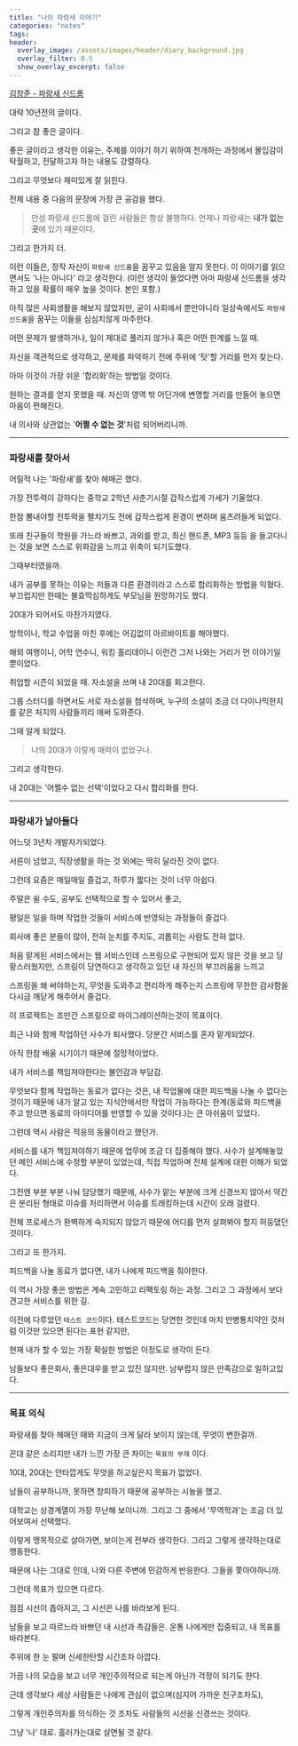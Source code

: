 ```yaml
---
title: "나의 파랑새 이야기"
categories: "notes"
tags:
header:
  overlay_image: /assets/images/header/diary_background.jpg
  overlay_filter: 0.5
  show_overlay_excerpt: false
---
```


[김창준 - 파랑새 신드롬](https://www.ibm.com/developerworks/mydeveloperworks/blogs/9e635b49-09e9-4c23-8999-a4d461aeace2/entry/147?lang=en)

대략 10년전의 글이다.

그리고 참 좋은 글이다.

좋은 글이라고 생각한 이유는, 주제를 이야기 하기 위하여 전개하는 과정에서 몰입감이 탁월하고, 전달하고자 하는 내용도 강렬하다.

그리고 무엇보다 재미있게 잘 읽힌다.

전체 내용 중 다음의 문장에 가장 큰 공감을 했다.

> 만성 파랑새 신드롬에 걸린 사람들은 항상 불행하다. 언제나 파랑새는 **내가 없는 곳**에 있기 때문이다.

그리고 한가지 더.

이런 이들은, 정작 자신이 `파랑새 신드롬`을 꿈꾸고 있음을 알지 못한다. 이 이야기를 읽으면서도 '나는 아니다' 라고 생각한다. (이런 생각이 들었다면 아마 파랑새 신드롬을 생각하고 있을 확률이 매우 높을 것이다. 본인 포함.)

아직 많은 사회생활을 해보지 않았지만, 굳이 사회에서 뿐만아니라 일상속에서도 `파랑새 신드롬`을 꿈꾸는 이들을 심심치않게 마주한다.

어떤 문제가 발생하거나, 일이 제대로 풀리지 않거나 혹은 어떤 한계를 느낄 때.

자신을 객관적으로 생각하고, 문제를 파악하기 전에 주위에 '탓'할 거리를 먼저 찾는다.

아마 이것이 가장 쉬운 '합리화'하는 방법일 것이다.

원하는 결과를 얻지 못했을 때. 자신의 영역 밖 어딘가에 변명할 거리를 만들어 놓으면 마음이 편해진다.

내 의사와 상관없는 '**어쩔 수 없는 것**'처럼 되어버리니까.

---

### 파랑새를 찾아서

어릴적 나는 '파랑새'를 찾아 헤매곤 했다.

가장 전투력이 강하다는 중학교 2학년 사춘기시절 갑작스럽게 가세가 기울었다.

한참 뽐내야할 전투력을 펼치기도 전에 갑작스럽게 환경이 변하며 움츠려들게 되었다.

또래 친구들이 학원을 가느라 바쁘고, 과외를 받고, 최신 핸드폰, MP3 등등 을 들고다니는 것을 보면 스스로 위화감을 느끼고 위축이 되기도했다.

그때부터였을까.

내가 공부를 못하는 이유는 저들과 다른 환경이라고 스스로 합리화하는 방법을 익혔다. 부끄럽지만 한때는 불효막심하게도 부모님을 원망하기도 했다.

20대가 되어서도 마찬가지였다.

방학이나, 학교 수업을 마친 후에는 어김없이 아르바이트를 해야했다.

해외 여행이니, 어학 연수니, 워킹 홀리데이니 이런건 그저 나와는 거리가 먼 이야기일 뿐이었다.

취업할 시즌이 되었을 때. 자소설을 쓰며 내 20대를 회고한다.

그룹 스터디를 하면서도 서로 자소설을 첨삭하며, 누구의 소설이 조금 더 다이나믹한지를 같은 처지의 사람들끼리 애써 도와준다.

그때 알게 되었다.

>나의 20대가 이렇게 매력이 없었구나.

그리고 생각한다.

내 20대는 '어쩔수 없는 선택'이었다고 다시 합리화를 한다.

---

### 파랑새가 날아들다

어느덧 3년차 개발자가되었다.

서른이 넘었고, 직장생활을 하는 것 외에는 딱히 달라진 것이 없다.

그런데 요즘은 매일매일 즐겁고, 하루가 짧다는 것이 너무 아쉽다.

주말은 쉴 수도, 공부도 선택적으로 할 수 있어서 좋고,

평일은 일을 하며 작업한 것들이 서비스에 반영되는 과정들이 즐겁다.

회사에 좋은 분들이 많아, 전혀 눈치를 주지도, 괴롭히는 사람도 전혀 없다.

처음 맡게된 서비스에서는 웹 서비스인데 스프링으로 구현되어 있지 않은 것을 보고 당황스러웠지만, 스프링이 당연하다고 생각하고 있던 내 자신의 부끄러움을 느끼고

스프링을 왜 써야하는지, 무엇을 도와주고 편리하게 해주는지 스프링에 무한한 감사함을 다시금 깨닫게 해주어서 즐겁다.

이 프로젝트는 조만간 스프링으로 마이그레이션하는것이 목표이다.

최근 나와 함께 작업하던 사수가 퇴사했다. 당분간 서비스를 혼자 맡게되었다.

아직 한참 배울 시기이기 때문에 절망적이었다.

내가 서비스를 책임져야한다는 불안감과 부담감.

무엇보다 함께 작업하는 동료가 없다는 것은, 내 작업물에 대한 피드백을 나눌 수 없다는 것이기 때문에 내가 알고 있는 지식안에서만 작업이 가능하다는 한계(동료와 피드백을 주고 받으면 동료의 아이디어를 반영할 수 있을 것이다.)는 큰 아쉬움이 있었다.

그런데 역시 사람은 적응의 동물이라고 했던가.

서비스를 내가 책임져야하기 때문에 업무에 조금 더 집중해야 했다. 사수가 설계해놓았던 메인 서비스에 수정할 부분이 있었는데, 직접 작업하며 전체 설계에 대한 이해가 되었다.

그전엔 부분 부분 나눠 담당했기 때문에, 사수가 맡는 부분에 크게 신경쓰지 않아서 약간은 분리된 형태로 이슈를 처리하면서 이슈를 트래킹하는데 시간이 오래 걸렸다.

전체 프로세스가 완벽하게 숙지되지 않았기 때문에 어디를 먼저 살펴봐야 할지 허둥댔던 것이다.

그리고 또 한가지.

피드백을 나눌 동료가 없다면, 내가 나에게 피드백을 줘야한다.

이 역시 가장 좋은 방법은 계속 고민하고 리팩토링 하는 과정. 그리고 그 과정에서 보다 견고한 서비스를 위한 길.

이전에 다루었던 `테스트 코드`이다. 테스트코드는 당연한 것인데 마치 만병통치약인 것처럼 이것만 있으면 된다는 표현 같지만,

현재 내가 할 수 있는 가장 확실한 방법은 이정도로 생각이 든다.

남들보다 좋은회사, 좋은대우를 받고 있진 않지만. 남부럽지 않은 만족감으로 일하고있다.

---

### 목표 의식

파랑새를 찾아 헤매던 때와 지금이 크게 달라 보이지 않는데, 무엇이 변한걸까.

꼰대 같은 소리지만 내가 느낀 가장 큰 차이는 `목표의 부재` 이다.

10대, 20대는 안타깝게도 무엇을 하고싶은지 목표가 없었다.

남들이 공부하니까, 못하면 창피하기 때문에 공부하는 시늉을 했고.

대학교는 상경계열이 가장 무난해 보이니까. 그리고 그 중에서 '무역학과'는 조금 더 있어보여서 선택했다.

이렇게 맹목적으로 살아가면, 보이는게 전부라 생각한다. 그리고 그렇게 생각하는대로 행동한다.

때문에 나는 그대로 인데, 나와 다른 주변에 민감하게 반응한다. 그들을 쫓아야하니까.

그런데 목표가 있으면 다르다.

점점 시선이 좁아지고, 그 시선은 나를 바라보게 된다.

남들을 보고 따르느라 바쁘던 내 시선과 촉감들은. 온통 나에게만 집중되고, 내 목표를 바라본다.

주위에 한 눈 팔며 신세한탄할 시간조차 아깝다.

가끔 나의 모습을 보고 너무 개인주의적으로 되는게 아닌가 걱정이 되기도 한다.

근데 생각보다 세상 사람들은 나에게 관심이 없으며(심지어 가까운 친구조차도),

그렇게 개인주의자를 의식하는 것 조차도 사람들의 시선을 신경쓰는 것이다.

그냥 '나' 대로. 흘러가는대로 살면될 것 같다.
